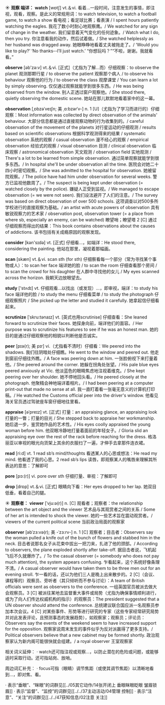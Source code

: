 ☀ <span class="category">**观察 端详：**</span>
<span class="vocabulary">**watch**</span> [wɒtʃ] 
<span class="definition">vt.＆vi. 看着…一段时间，注意发生的事情，即注视，观看，观察。是此义的常规用词：</span>to watch television, to watch a football game, to watch a show 看电视；看足球比赛；看表演 / I spent hours patiently watching the eagles. 我花了数小时耐心地观察鹰。/ We watched for any sign of change in the weather. 我们留意着天气变化的任何迹象。/ Watch what I do, then you try. 你注意看我的动作，然后试着做。/ She watched helplessly as her husband was dragged away. 她眼睁睁地看着丈夫被拖走了。/ ‘Would you like to play?’ ‘No thanks--I’ll just watch.’ “你想玩吗？”“不啦，谢谢。我就看看。”

<span class="vocabulary">**observe**</span> [əb'zə:v] 
<span class="definition">vt.＆vi. [正式]（尤指为了解…而）仔细观察：</span>to observe the planet 观测那颗行星 / to observe the patient 观察那个病人 / to observe his behaviour 观察他的行为 / to observe the class 观摩课堂 / You can learn a lot by simply observing. 仅仅通过观察就能学到很多东西。/ He was being observed from the window. 别人正透过窗户观察他。/ She stood there, quietly observing the domestic scene. 她站在那儿默默地看着家中的这一幕。

<span class="vocabulary">**observation**</span> [ˌɒbzəˈveɪʃn; 美 ˌɑ:bzərˈv-]
<span class="definition">n. 1 [U]（尤指为了学习而进行的）仔细观察：</span>Most information was collected by direct observation of the animals' behaviour. 大部分信息都是通过直接观察动物的行为收集到的。/ careful observation of the movement of the planets 对行星运动的仔细观测 / results based on scientific observations 根据科学观测得来的结果 / systematic observation 系统的观察 / casual observation 漫不经心的观察 / empirical observation 经验式的观察 / visual observation 目测 / clinical observation 临床观察 / astronomical observation 天文观测 / observation field 实地观测 / There's a lot to be learned from simple observation. 通过简单观察就能学到很多东西。/ In hospital she'll be under observation all the time. 医院会对她二十四小时密切观察。/ She was admitted to the hospital for observation. 她被留院观察。/ The police have had him under observation for several weeks. 警方已监视他数周了。/ The suspect is being kept under observation (= watched closely by the police). 嫌疑人正受到监视。/ We managed to escape observation (= we were not seen). 我们设法避开了人们的注意。/ The survey was based on direct observation of over 500 schools. 这项调查以对500多所学校进行的直接观察为基础。/ an artist with acute powers of observation 具有敏锐观察力的艺术家 / observation post, observation tower (= a place from where sb, especially an enemy, can be watched) 瞭望哨；瞭望塔 <span class="definition">2 [C] 通过仔细观察而得出的结果：</span>This book contains observations about the causes of addictions. 该书包括有关成瘾原因的观察发现。

<span class="vocabulary">**consider**</span> [kən'sɪdə] 
<span class="definition">vt. [正式] 仔细看…，如端详：</span>He stood there, considering the painting. 他站在那里，凝视着那幅画。

<span class="vocabulary">**scan**</span> [skæn] 
<span class="definition">vt.＆vi. scan sth (for sth) 仔细察看每一个部分（常为寻找某个事物或人）：</span>to scan her face 端详她的脸 / to scan the room 仔细查看那个房间 / to scan the crowd for his daughter 在人群中寻找他的女儿 / My eyes scanned across the horizon. 我朝天边放眼望去。

<span class="vocabulary">**study**</span> ['stʌdɪ] 
<span class="definition">vt. 仔细观看…以找出（或发现）…，即审视，端详：</span>to study his face 端详他的脸 / to study the menu 仔细看菜单 / to study the photograph 仔细观察照片 / She picked up the letter and studied it carefully. 她拿起信仔细看起来。
           
<span class="vocabulary">**scrutinize**</span> [ˈskru:tənaɪz]
<span class="definition">vt. [英式也用scrutinise] 仔细查看：</span>She leaned forward to scrutinize their faces. 她探身向前，端详他们的面容。/ Her purpose was to scrutinize his features to see if he was an honest man. 她的目的是通过仔细观察他的相貌以判断他是否诚实。
           
<span class="vocabulary">**peer**</span> [pɪə(r); 美 pɪr]
<span class="definition">vi.（尤指看不清时）仔细看：</span>We peered into the shadows. 我们往阴暗处仔细瞧。He went to the window and peered out. 他走到窗前仔细往外瞧。/ A face was peering down at him. 一张脸俯视下来打量着他。/ She peered around the corner. 她躲在拐角处张望。/ His pale blue eyes peered anxiously at Vic. 他淡蓝色的眼睛焦虑地注视着维克。/ She kept peering over her shoulder. 她不停地回头看。/ He peered closely at the photograph. 他聚精会神地端详着相片。/ I had been peering at a computer print-out that made no sense at all. 我一直盯着看一张毫无意义的计算机打印稿。/ He watched the Customs official peer into the driver's window. 他看见海关官员透过驾驶座车窗仔细地往里看。
           
<span class="vocabulary">**appraise**</span> [əˈpreɪz]
<span class="definition">vt. [正式] 打量：</span>an appraising glance, an appraising look 打量的一瞥；打量的目光 / She stepped back to appraise her workmanship. 她后退一步，鉴赏她作品的艺术性。/ His eyes coolly appraised the young woman before him. 他双眼冷静地打量着面前的年轻女子。/ Gloria slid an appraising eye over the rest of the rack before reaching for the dress. 格洛丽亚以审视的眼光向货架上其余的衣服扫了一遍，才伸手去拿那件连衣裙。

<span class="vocabulary">**read**</span> [ri:d] 
<span class="definition">vt. 1 read sb’s mind/thoughts 看透某人的心思或想法：</span>He read my mind. 他看透了我的心思。<span class="definition">2 read sb’s lips 读唇，即观察某人的嘴唇来理解其所表达的意思：</span>了解即可
           
<span class="vocabulary">**pore**</span> [pɔ:(r)]
<span class="definition">vi. pore over sth 仔细打量、审视：</span>了解即可

<span class="vocabulary">**drop**</span> [drɒp] 
<span class="definition">vt.＆vi. [正式] 眼睛向下看：</span>Her eyes dropped to her lap. 她双目低垂，看着自己的腿。

☀ <span class="category">**观察者：**</span>
<span class="vocabulary">**viewer**</span> [ˈvju:ə(r)]
<span class="definition">n. [C] 观看者；观察者：</span>the relationship between the art object and the viewer 艺术品与其观赏者之间的关系 / Some of her art is intended to shock the viewer. 她的一些艺术旨在震动观赏者。/ viewers of the current political scene 当前政治局面的观察家
           
<span class="vocabulary">**observer**</span> [əbˈzɜ:və(r); 美 -ˈzɜ:rv-]
<span class="definition">n. 1 [C] 观察者；目击者：</span>Observers say the woman pulled a knife out of the bunch of flowers and stabbed him in the neck. 目击者说那名女子从花束中拔出一把刀来，扎进了他的颈部。/ According to observers, the plane exploded shortly after take-off. 据目击者说，飞机起飞后不久就爆炸了。/ To the casual observer (= somebody who does not pay much attention), the system appears confusing. 乍看起来，这个系统好像条理不清。/ A casual observer would have taken them to be three men out for an evening stroll. 乍一看的话，还以为他们三人是晚上出来散步的。<span class="definition">2 [C]（会议、课程等的）观察员、旁听者（其只倾听而不参与讨论）：</span>A team of British officials were sent as observers to the conference. 一组英国官员被派去做大会观察员。<span class="definition">3 [C] 被派往某地去监督重大事件或局势（尤指为确保事情顺利进行，或为了向人们传达权威机构的指示）的观察员：</span>The president suggested that a UN observer should attend the conference. 总统建议联合国应派一名观察员参加本次会议。<span class="definition">4 [C] 对某些事件、形势等进行研究的专家（这些专家经常研究局势并对此发表评论，且预测事态的发展趋势），如观察家；观察员；评论员：</span>Observers say the events of the weekend seem to have increased support for the opposition. 观察家说周末发生的事件似乎为反对派赢得了更多支持。/ Political observers believe that a new cabinet may be formed shortly. 政治观察家认为新内阁可能很快就会组建。/ a royal observer 王室观察家

相关词义延伸：
· watch还可指注视或观察…，以防止潜在的危险或问题，或能够适时采取行动。还可指站岗、放哨。

周边词汇补充：
· focus可指（眼睛）调节焦距（或使其调节焦距）以清晰地看到…，即对焦、看。

· 表示“垂眼”、“眯眼”的词群见[[../05其它动作/14张开闭上 垂眼眯眼眨眼 皱眉锁眉]]
· 表示“监督”、“监控”的词群见[[../../37主动活动/04管理 控制]]
· 表示“注意”、“关注”的词群见[[../../47获知信息/02注意 关注]]
